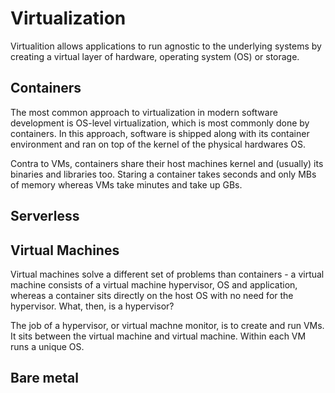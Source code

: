 # Virtualization
Virtualition allows applications to run agnostic to the underlying systems by creating a virtual layer of hardware, operating system (OS) or storage. 

## Containers
The most common approach to virtualization in modern software development is OS-level virtualization, which is most commonly done by containers. In this approach, software is shipped along with its container environment and ran on top of the kernel of the physical hardwares OS.

Contra to VMs, containers share their host machines kernel and (usually) its binaries and libraries too. Staring a container takes seconds and only MBs of memory whereas VMs take minutes and take up GBs. 

## Serverless

## Virtual Machines
Virtual machines solve a different set of problems than containers - a virtual machine consists of a virtual machine hypervisor, OS and application, whereas a container sits directly on the host OS with no need for the hypervisor. What, then, is a hypervisor? 

The job of a hypervisor, or virtual machne monitor, is to create and run VMs. It sits between the virtual machine and virtual machine. Within each VM runs a unique OS. 

## Bare metal
